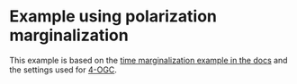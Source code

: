 # Example using polarization marginalization

This example is based on the [time marginalization example in the docs](https://pycbc.org/pycbc/latest/html/inference/examples/margtime.html) and the settings used for [4-OGC](https://github.com/gwastro/4-ogc/tree/master/inference_configuration).
